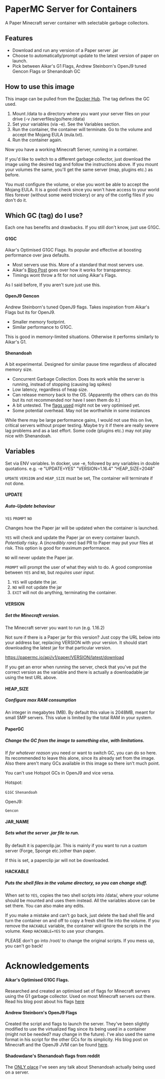 # PaperMC Server for Containers
A Paper Minecraft server container with selectable garbage collectors.


## Features
* Download and run any version of a Paper server .jar
* Choose to automatically/prompt update to the latest version of paper on launch.
* Pick between Aikar's G1 Flags, Andrew Steinborn's OpenJ9 tuned Gencon Flags or Shenandoah GC

## How to use this image
This image can be pulled from the [Docker Hub](https://hub.docker.com/repository/docker/epicbusta/papermc-openj9). The tag defines the GC used.

1. Mount /data to a directory where you want your server files on your drive (-v /serverfiles/go/here:/data)
2. Set your variables (via -e). See the Variables section.
3. Run the container, the container will terminate. Go to the volume and accept the Mojang EULA (eula.txt).
4. Run the container again.

Now you have a working Minecraft Server, running in a container.

If you'd like to switch to a different garbage collector, just download the image using the desired tag and follow the instructions above. If you mount your volumes the same, you'll get the same server (map, plugins etc.) as before.

You must configure the volume, or else you wont be able to accept the Mojang EULA. It is a good check since you won't have access to your world files forever (without some weird trickery) or any of the config files if you don't do it.

## Which GC (tag) do I use?
Each one has benefits and drawbacks. If you still don't know, just use G1GC.

#### G1GC
Aikar's Optimised G1GC Flags. Its popular and effective at boosting performance over java defaults.
* Most servers use this. More of a standard that most servers use.
* Aikar's [Blog Post](https://aikar.co/2018/07/02/tuning-the-jvm-g1gc-garbage-collector-flags-for-minecraft/) goes over how it works for transparency.
* Timings wont throw a fit for not using Aikar's Flags.

As I said before, If you aren't sure just use this.

#### OpenJ9 Gencon
Andrew Steinborn's tuned OpenJ9 flags. Takes inspiration from Aikar's Flags but its for OpenJ9.
* Smaller memory footprint.
* Similar performance to G1GC.

This is good in memory-limited situations. Otherwise it performs similarly to Aikar's G1.

#### Shenandoah
A bit experimental. Designed for similar pause time regardless of allocated memory size.
* Concurrent Garbage Collection. Does its work while the server is running, instead of stopping (causing lag spikes)
* Low latency, regardless of heap size.
* Can release memory back to the OS. (Apparently the others can do this but its not recommended nor have I seen them do it.)
* A bit untested. The [flags used](https://www.reddit.com/r/admincraft/comments/bmn889/vanilla_minecraft_server_1141pre2_experiencing/emy79tk/) might not be very optimised yet.
* Some potential overhead. May not be worthwhile in some instances

While there may be large performance gains, I would not use this on live, critical servers without proper testing. Maybe try it if there are really severe lag problems and as a last effort. Some code (plugins etc.) may not play nice with Shenandoah.

## Variables
Set via ENV variables. In docker, use -e, followed by any variables in double quotations. e.g. -e "UPDATE=YES" "VERSION=1.16.4" "HEAP_SIZE=2048"

`UPDATE` `VERSION` and `HEAP_SIZE` must be set, The container will terminate if not done.

#### **UPDATE**
##### Auto-Update behaviour
`YES` `PROMPT` `NO`

Changes how the Paper jar will be updated when the container is launched.

`YES` will check and update the Paper jar on every container launch. *Potentially* risky. A (*incredibly rare*) bad PR to Paper may put your files at risk. This option is good for maximum performance.

`NO` will never update the Paper jar.

`PROMPT` will prompt the user of what they wish to do. A good compromise between `YES` and `NO`, but *requires user input.*

1. `YES` will update the jar.
2. `NO` will not update the jar
3. `EXIT` will not do anything, terminating the container.

#### **VERSION**
##### Set the Minecraft version.
The Minecraft server you want to run (e.g. 1.16.2)

Not sure if there is a Paper jar for this version? Just copy the URL below into your address bar, replacing VERSION with your version. It should start downloading the latest jar for that particular version.

https://papermc.io/api/v1/paper/VERSION/latest/download

If you get an error when running the server, check that you've put the correct version as the variable and there is actually a downloadable jar using the test URL above.

#### **HEAP_SIZE**
##### Configure max RAM consumption
An integer in megabytes (MB). By default this value is 2048MB, meant for small SMP servers.
This value is limited by the total RAM in your system.

#### PaperGC
##### Change the GC from the image to something else, with limitations.
If *for whatever reason* you need or want to switch GC, you can do so here. Its recommended to leave this alone, since its already set from the image. Also there aren't many GCs available in this image so there isn't much point.

You can't use Hotspot GCs in OpenJ9 and vice versa.

Hotspot:

`G1GC` `Shenandoah`

OpenJ9:

`Gencon`

#### JAR_NAME
##### Sets what the server .jar file to run.
By default it is paperclip.jar. This is mainly if you want to run a custom server (Forge, Sponge etc.)other than paper.

If this is set, a paperclip jar will not be downloaded.

#### HACKABLE
##### Puts the shell files in the volume directory, so you can change stuff.
When set to `YES`, copies the two shell scripts into /data/, where your volume should be mounted and uses them instead. All the variables above can be set there. You can also make any edits.

If you make a mistake and can't go back, just delete the bad shell file and turn the container on and off to copy a fresh shell file into the volume. If you remove the `HACKABLE` variable, the container will ignore the scripts in the volume. Keep `HACKABLE=YES` to use your changes.

PLEASE don't go into /root/ to change the original scripts. If you mess up, you can't go back!

# Acknowledgements
#### Aikar's Optimised G1GC Flags.
Researched and created an optimised set of flags for Minecraft servers using the G1 garbage collector. Used on most Minecraft servers out there.
Read his blog post about his flags [here](https://aikar.co/2018/07/02/tuning-the-jvm-g1gc-garbage-collector-flags-for-minecraft/)
#### Andrew Steinborn's OpenJ9 Flags
Created the script and flags to launch the server. They've been slightly modified to use the virtualized flag since its being used in a container (might not be needed? may change in the future). I've also used the same format in his script for the other GCs for its simplicity.
His blog post on Minecraft and the OpenJ9 JVM can be found [here](https://steinborn.me/posts/tuning-minecraft-openj9/).
#### Shadowdane's Shenandoah flags from reddit
The [ONLY place](https://www.reddit.com/r/admincraft/comments/bmn889/vanilla_minecraft_server_1141pre2_experiencing/emy79tk/) I've seen any talk about Shenandoah actually being used on a server.
